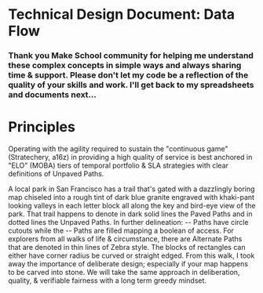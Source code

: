 # Technical Design Document: Data Flow

### Thank you Make School community for helping me understand these complex concepts in simple ways and always sharing time & support. Please don't let my code be a reflection of the quality of your skills and work. I'll get back to my spreadsheets and documents next...

# Principles

Operating with the agility required to sustain the "continuous game" (Stratechery, a16z) in providing a high quality of service is best anchored in "ELO" (MOBA) tiers of temporal portfolio & SLA strategies with clear definitions of Unpaved Paths.

A local park in San Francisco has a trail that's gated with a dazzlingly boring map chiseled into a rough tint of dark blue granite engraved with khaki-pant looking valleys in each letter block all along the key and bird-eye view of the park. That trail happens to denote in dark solid lines the Paved Paths and in dotted lines the Unpaved Paths. In further delineation: -- Paths have circle cutouts while the -- Paths are filled mapping a boolean of access. For explorers from all walks of life & circumstance, there are Alternate Paths that are denoted in thin lines of Zebra style. The blocks of rectangles can either have corner radius be curved or straight edged. From this walk, I took away the importance of deliberate design; especially if your map happens to be carved into stone. We will take the same approach in deliberation, quality, & verifiable fairness with a long term greedy mindset.

##
